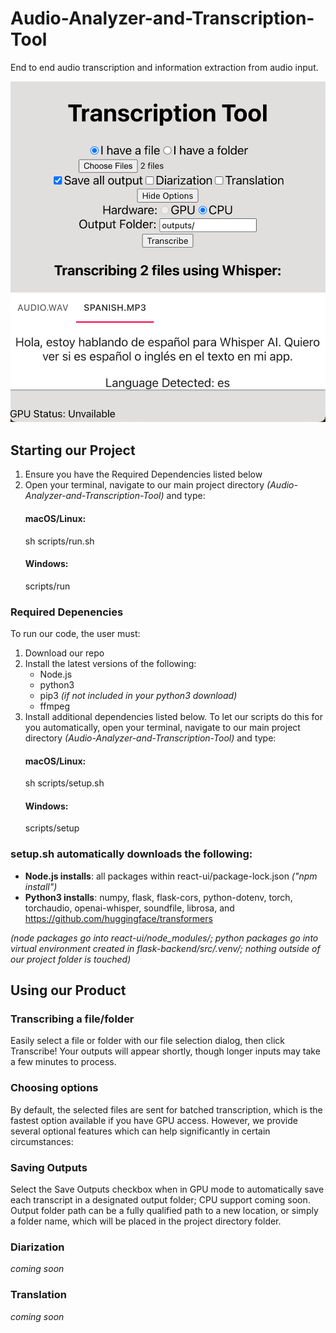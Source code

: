 # Audio-Analyzer-and-Transcription-Tool
End to end audio transcription and information extraction from audio input. 

![image info](./images/tatl-app.png)

## Starting our Project
1. Ensure you have the Required Dependencies listed below
2. Open your terminal, navigate to our main project directory _(Audio-Analyzer-and-Transcription-Tool)_ and type:
    #### macOS/Linux:
    sh scripts/run.sh
    #### Windows:
    scripts/run

### Required Depenencies
To run our code, the user must:
1. Download our repo
2. Install the latest versions of the following:
    - Node.js
    - python3
    - pip3 _(if not included in your python3 download)_
    - ffmpeg
3. Install additional dependencies listed below.  To let our scripts do this for you automatically, open your terminal, navigate to our main project directory _(Audio-Analyzer-and-Transcription-Tool)_ and type:
    #### macOS/Linux:
    sh scripts/setup.sh
    #### Windows:
    scripts/setup

### setup.sh automatically downloads the following:

- __Node.js installs__: all packages within react-ui/package-lock.json _("npm install")_
- __Python3 installs__: numpy, flask, flask-cors, python-dotenv, torch, torchaudio, openai-whisper, soundfile, librosa, and https://github.com/huggingface/transformers

_(node packages go into react-ui/node_modules/; python packages go into virtual environment created in flask-backend/src/.venv/; nothing outside of our project folder is touched)_

## Using our Product
### Transcribing a file/folder
Easily select a file or folder with our file selection dialog, then click Transcribe!  Your outputs will appear shortly, though longer inputs may take a few minutes to process.
### Choosing options
By default, the selected files are sent for batched transcription, which is the fastest option available if you have GPU access.  However, we provide several optional features which can help significantly in certain circumstances:
### Saving Outputs
Select the Save Outputs checkbox when in GPU mode to automatically save each transcript in a designated output folder; CPU support coming soon.  Output folder path can be a fully qualified path to a new location, or simply a folder name, which will be placed in the project directory folder.
### Diarization
_coming soon_
### Translation
_coming soon_